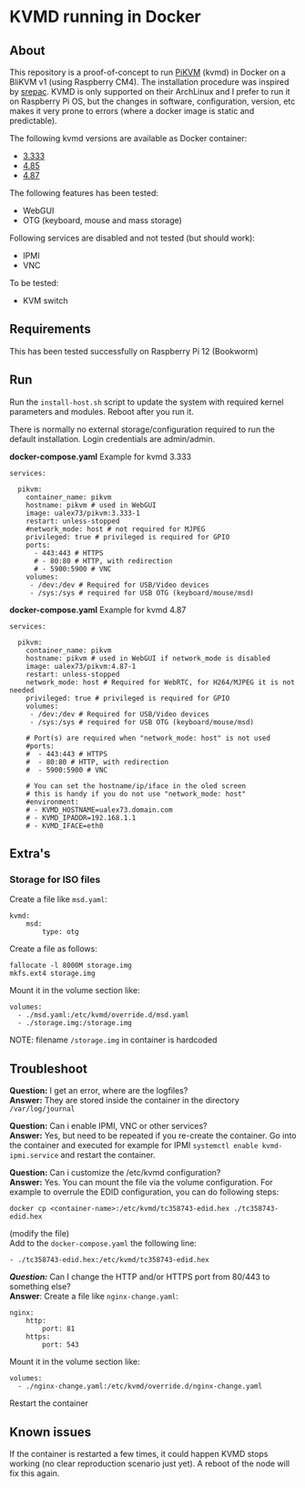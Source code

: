 # KVMD running in Docker

## About

This repository is a proof-of-concept to run [PiKVM](https://pikvm.org) (kvmd) in Docker on a BliKVM v1 (using Raspberry CM4). The installation procedure was inspired by [srepac](https://github.com/srepac/kvmd-armbian). KVMD is only supported on their ArchLinux and I prefer to run it on Raspberry Pi OS, but the changes in software, configuration, version, etc makes it very prone to errors (where a docker image is static and predictable).

The following kvmd versions are available as Docker container:
- [3.333](https://hub.docker.com/r/ualex73/kvmd/tags?name=3.333)
- [4.85](https://hub.docker.com/r/ualex73/kvmd/tags?name=4.85)
- [4.87](https://hub.docker.com/r/ualex73/kvmd/tags?name=4.87)

The following features has been tested:
- WebGUI
- OTG (keyboard, mouse and mass storage)

Following services are disabled and not tested (but should work):
- IPMI
- VNC

To be tested:
- KVM switch

## Requirements

This has been tested successfully on Raspberry Pi 12 (Bookworm)

## Run

Run the `install-host.sh` script to update the system with required kernel parameters and modules. Reboot after you run it.

There is normally no external storage/configuration required to run the default installation. Login credentials are admin/admin.

**docker-compose.yaml** Example for kvmd 3.333
```
services:

  pikvm:
    container_name: pikvm
    hostname: pikvm # used in WebGUI
    image: ualex73/pikvm:3.333-1
    restart: unless-stopped
    #network_mode: host # not required for MJPEG 
    privileged: true # privileged is required for GPIO
    ports:
      - 443:443 # HTTPS
      # - 80:80 # HTTP, with redirection
      # - 5900:5900 # VNC
    volumes:
     - /dev:/dev # Required for USB/Video devices
     - /sys:/sys # required for USB OTG (keyboard/mouse/msd)
```

**docker-compose.yaml** Example for kvmd 4.87
```
services:

  pikvm:
    container_name: pikvm
    hostname: pikvm # used in WebGUI if network_mode is disabled
    image: ualex73/pikvm:4.87-1
    restart: unless-stopped
    network_mode: host # Required for WebRTC, for H264/MJPEG it is not needed
    privileged: true # privileged is required for GPIO
    volumes:
     - /dev:/dev # Required for USB/Video devices
     - /sys:/sys # required for USB OTG (keyboard/mouse/msd)

    # Port(s) are required when "network_mode: host" is not used
    #ports:
    #  - 443:443 # HTTPS
    #  - 80:80 # HTTP, with redirection
    #  - 5900:5900 # VNC

    # You can set the hostname/ip/iface in the oled screen
    # this is handy if you do not use "network_mode: host"
    #environment:
    # - KVMD_HOSTNAME=ualex73.domain.com
    # - KVMD_IPADDR=192.168.1.1
    # - KVMD_IFACE=eth0
```

## Extra's

### Storage for ISO files

Create a file like `msd.yaml`:
```
kvmd:
    msd:
        type: otg
```

Create a file as follows:
```
fallocate -l 8000M storage.img
mkfs.ext4 storage.img
```

Mount it in the volume section like:
```
volumes:
  - ./msd.yaml:/etc/kvmd/override.d/msd.yaml
  - ./storage.img:/storage.img
```

NOTE: filename `/storage.img` in container is hardcoded

## Troubleshoot
**Question:** I get an error, where are the logfiles?  
**Answer:** They are stored inside the container in the directory `/var/log/journal`

**Question:** Can i enable IPMI, VNC or other services?  
**Answer:** Yes, but need to be repeated if you re-create the container. Go into the container and executed for example for IPMI `systemctl enable kvmd-ipmi.service` and restart the container.  

**Question:** Can i customize the /etc/kvmd configuration?  
**Answer:** Yes. You can mount the file via the volume configuration. For example to overrule the EDID configuration, you can do following steps:
```
docker cp <container-name>:/etc/kvmd/tc358743-edid.hex ./tc358743-edid.hex
```

(modify the file)  
Add to the `docker-compose.yaml` the following line:
```
- ./tc358743-edid.hex:/etc/kvmd/tc358743-edid.hex
```

***Question:*** Can I change the HTTP and/or HTTPS port from 80/443 to something else?  
**Answer**:
Create a file like `nginx-change.yaml`:
```
nginx:
    http:
        port: 81
    https:
        port: 543
```

Mount it in the volume section like:
```
volumes:
  - ./nginx-change.yaml:/etc/kvmd/override.d/nginx-change.yaml
```

Restart the container


## Known issues

If the container is restarted a few times, it could happen KVMD stops working (no clear reproduction scenario just yet). A reboot of the node will fix this again.

